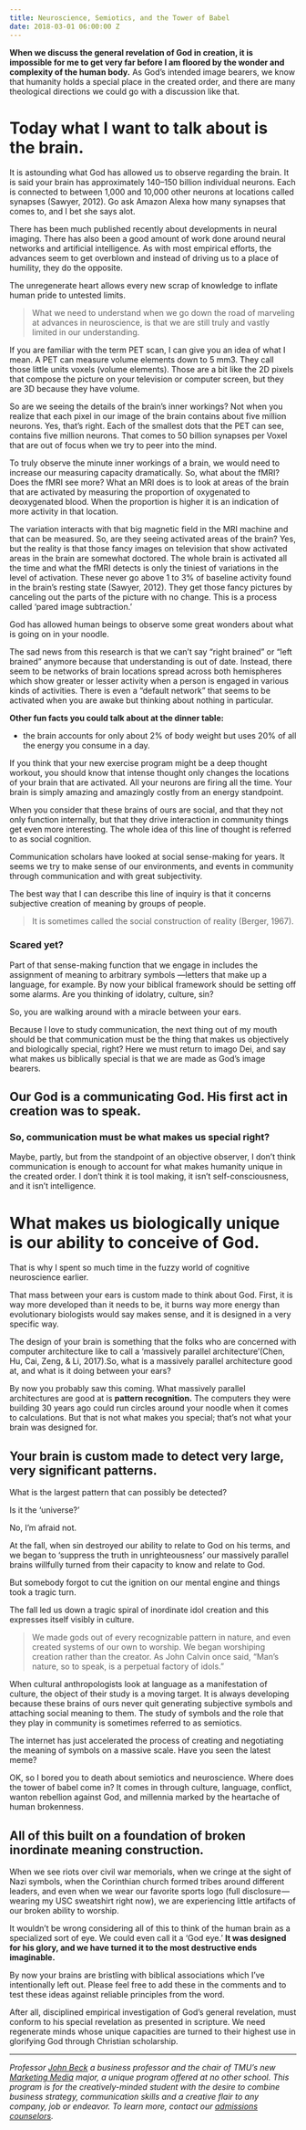 ```yaml
---
title: Neuroscience, Semiotics, and the Tower of Babel
date: 2018-03-01 06:00:00 Z
---
```


**When we discuss the general revelation of God in creation, it is impossible for me to get very far before I am floored by the wonder and complexity of the human body.** As God’s intended image bearers, we know that humanity holds a special place in the created order, and there are many theological directions we could go with a discussion like that.

# Today what I want to talk about is the brain.

It is astounding what God has allowed us to observe regarding the brain. It is said your brain has approximately 140–150 billion individual neurons. Each is connected to between 1,000 and 10,000 other neurons at locations called synapses (Sawyer, 2012). Go ask Amazon Alexa how many synapses that comes to, and I bet she says alot.

There has been much published recently about developments in neural imaging. There has also been a good amount of work done around neural networks and artificial intelligence. As with most empirical efforts, the advances seem to get overblown and instead of driving us to a place of humility, they do the opposite.

The unregenerate heart allows every new scrap of knowledge to inflate human pride to untested limits.

> What we need to understand when we go down the road of marveling at advances in neuroscience, is that we are still truly and vastly limited in our understanding.


If you are familiar with the term PET scan, I can give you an idea of what I mean. A PET can measure volume elements down to 5 mm3. They call those little units voxels (volume elements). Those are a bit like the 2D pixels that compose the picture on your television or computer screen, but they are 3D because they have volume.

So are we seeing the details of the brain’s inner workings? Not when you realize that each pixel in our image of the brain contains about five million neurons. Yes, that’s right. Each of the smallest dots that the PET can see, contains five million neurons. That comes to 50 billion synapses per Voxel that are out of focus when we try to peer into the mind.

To truly observe the minute inner workings of a brain, we would need to increase our measuring capacity dramatically. So, what about the fMRI? Does the fMRI see more? What an MRI does is to look at areas of the brain that are activated by measuring the proportion of oxygenated to deoxygenated blood. When the proportion is higher it is an indication of more activity in that location.

The variation interacts with that big magnetic field in the MRI machine and that can be measured. So, are they seeing activated areas of the brain?
Yes, but the reality is that those fancy images on television that show activated areas in the brain are somewhat doctored. The whole brain is activated all the time and what the fMRI detects is only the tiniest of variations in the level of activation. These never go above 1 to 3% of baseline activity found in the brain’s resting state (Sawyer, 2012). They get those fancy pictures by canceling out the parts of the picture with no change. This is a process called ‘pared image subtraction.’

God has allowed human beings to observe some great wonders about what is going on in your noodle.

The sad news from this research is that we can’t say “right brained” or “left brained” anymore because that understanding is out of date. Instead, there seem to be networks of brain locations spread across both hemispheres which show greater or lesser activity when a person is engaged in various kinds of activities. There is even a “default network” that seems to be activated when you are awake but thinking about nothing in particular.

**Other fun facts you could talk about at the dinner table:** 
* the brain accounts for only about 2% of body weight but uses 20% of all the energy you consume in a day.

If you think that your new exercise program might be a deep thought workout, you should know that intense thought only changes the locations of your brain that are activated. All your neurons are firing all the time. Your brain is simply amazing and amazingly costly from an energy standpoint.

When you consider that these brains of ours are social, and that they not only function internally, but that they drive interaction in community things get even more interesting. The whole idea of this line of thought is referred to as social cognition.

Communication scholars have looked at social sense-making for years. It seems we try to make sense of our environments, and events in community through communication and with great subjectivity. 


The best way that I can describe this line of inquiry is that it concerns subjective creation of meaning by groups of people. 

> It is sometimes called the social construction of reality (Berger, 1967). 

### Scared yet?

Part of that sense-making function that we engage in includes the assignment of meaning to arbitrary symbols —letters that make up a language, for example. By now your biblical framework should be setting off some alarms. Are you thinking of idolatry, culture, sin?

So, you are walking around with a miracle between your ears.

Because I love to study communication, the next thing out of my mouth should be that communication must be the thing that makes us objectively and biologically special, right? Here we must return to imago Dei, and say what makes us biblically special is that we are made as God’s image bearers. 

## Our God is a communicating God. His first act in creation was to speak.

### So, communication must be what makes us special right?

Maybe, partly, but from the standpoint of an objective observer, I don’t think communication is enough to account for what makes humanity unique in the created order. I don’t think it is tool making, it isn’t self-consciousness, and it isn’t intelligence.

# What makes us biologically unique is our ability to conceive of God.

That is why I spent so much time in the fuzzy world of cognitive neuroscience earlier. 

That mass between your ears is custom made to think about God. First, it is way more developed than it needs to be, it burns way more energy than evolutionary biologists would say makes sense, and it is designed in a very specific way.

The design of your brain is something that the folks who are concerned with computer architecture like to call a ‘massively parallel architecture’(Chen, Hu, Cai, Zeng, & Li, 2017).So, what is a massively parallel architecture good at, and what is it doing between your ears?

By now you probably saw this coming. What massively parallel architectures are good at is **pattern recognition.** The computers they were building 30 years ago could run circles around your noodle when it comes to calculations. But that is not what makes you special; that’s not what your brain was designed for. 

## Your brain is custom made to detect very large, very significant patterns.

What is the largest pattern that can possibly be detected?

Is it the ‘universe?’ 

No, I’m afraid not. 

At the fall, when sin destroyed our ability to relate to God on his terms, and we began to ‘suppress the truth in unrighteousness’ our massively parallel brains willfully turned from their capacity to know and relate to God.

But somebody forgot to cut the ignition on our mental engine and things took a tragic turn.

The fall led us down a tragic spiral of inordinate idol creation and this expresses itself visibly in culture. 

> We made gods out of every recognizable pattern in nature, and even created systems of our own to worship. We began worshiping creation rather than the creator. As John Calvin once said, “Man’s nature, so to speak, is a perpetual factory of idols.”

When cultural anthropologists look at language as a manifestation of culture, the object of their study is a moving target. It is always developing because these brains of ours never quit generating subjective symbols and attaching social meaning to them. The study of symbols and the role that they play in community is sometimes referred to as semiotics.

The internet has just accelerated the process of creating and negotiating the meaning of symbols on a massive scale. Have you seen the latest meme?

OK, so I bored you to death about semiotics and neuroscience. Where does the tower of babel come in? It comes in through culture, language, conflict, wanton rebellion against God, and millennia marked by the heartache of human brokenness. 

## All of this built on a foundation of broken inordinate meaning construction.

When we see riots over civil war memorials, when we cringe at the sight of Nazi symbols, when the Corinthian church formed tribes around different leaders, and even when we wear our favorite sports logo (full disclosure — wearing my USC sweatshirt right now), we are experiencing little artifacts of our broken ability to worship.

It wouldn’t be wrong considering all of this to think of the human brain as a specialized sort of eye. We could even call it a ‘God eye.’ **It was designed for his glory, and we have turned it to the most destructive ends imaginable.**

By now your brains are bristling with biblical associations which I’ve intentionally left out. Please feel free to add these in the comments and to test these ideas against reliable principles from the word.

After all, disciplined empirical investigation of God’s general revelation, must conform to his special revelation as presented in scripture. We need regenerate minds whose unique capacities are turned to their highest use in glorifying God through Christian scholarship.


---

*Professor [John Beck](https://www.masters.edu/faculty/john-beck) a business professor and the chair of TMU’s new [Marketing Media](https://www.masters.edu/news/new-major-marketing-media.html) major, a unique program offered at no other school. This program is for the creatively-minded student with the desire to combine business strategy, communication skills and a creative flair to any company, job or endeavor. To learn more, contact our [admissions counselors](https://www.masters.edu/admissions/undergrad/).*